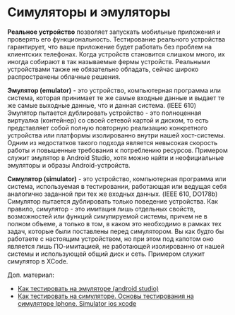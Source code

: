 # Симуляторы и эмуляторы

**Реальное устройство** позволяет запускать мобильные приложения и проверять его функциональность. Тестирование
реального устройства гарантирует, что ваше приложение будет работать без проблем на клиентских телефонах. Когда
устройств становится слишком много, их иногда собирают в так называемые фермы устройств. Реальными устройствами также не
обязательно обладать, сейчас широко распространены облачные решения.

**Эмулятор (emulator)** - это устройство, компьютерная программа или система, которая принимает те же самые входные
данные и выдает те же самые выходные данные, что и данная система. (IEEE 610)  
Эмулятор пытается дублировать устройство - это полноценная виртуалка (контейнер) со своей сетевой картой и диском, то
есть представляет собой полную повторную реализацию конкретного устройства или платформы изолированно внутри нашей
хост-системы. Одним из недостатков такого подхода является невысокая скорость работы и повышенные требования к
потреблению ресурсов. Примером служит эмулятор в Android Studio, хотя можно найти и неофициальные эмуляторы и образы
Android-устройств.

**Симулятор (simulator)** - это устройство, компьютерная программа или система, используемая в тестировании, работающая
или ведущая себя аналогично заданной при тех же входных данных. (IEEE 610, DO178b)  
Симулятор пытается дублировать только поведение устройства. Как правило, симулятор - это имитация лишь отдельных
свойств, возможностей или функций симулируемой системы, причем не в полном объеме, а только в том, в каком это
необходимо в рамках тех задач, которые были поставлены перед симулятором. Вы как будто бы работаете с настоящим
устройством, но при этом под капотом оно является лишь ПО-имитацией, не работающей изолированно от нашей системы и
использующей общий диск и сеть. Примером служит симулятор в XCode.

Доп. материал:

* [Как тестировать на эмуляторе (android studio)](https://www.youtube.com/watch?v=ic-sniUEYw4)
* [Как тестировать на симуляторе. Основы тестирования на симуляторе Iphone. Simulator ios xcode](https://www.youtube.com/watch?v=LimscelXdFI)
